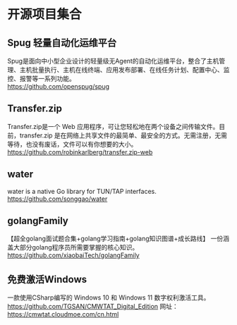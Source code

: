 # 开源项目集合

## Spug 轻量自动化运维平台
Spug是面向中小型企业设计的轻量级无Agent的自动化运维平台，整合了主机管理、主机批量执行、主机在线终端、应用发布部署、在线任务计划、配置中心、监控、报警等一系列功能。  
https://github.com/openspug/spug

## Transfer.zip
Transfer.zip是一个 Web 应用程序，可让您轻松地在两个设备之间传输文件。目前，transfer.zip 是在网络上共享文件的最简单、最安全的方式。无需注册，无需等待，也没有废话，文件可以有你想要的大小。  
https://github.com/robinkarlberg/transfer.zip-web

## water
water is a native Go library for TUN/TAP interfaces.
https://github.com/songgao/water

## golangFamily
【超全golang面试题合集+golang学习指南+golang知识图谱+成长路线】 一份涵盖大部分golang程序员所需要掌握的核心知识。
https://github.com/xiaobaiTech/golangFamily

## 免费激活Windows
一款使用CSharp编写的 Windows 10 和 Windows 11 数字权利激活工具。
https://github.com/TGSAN/CMWTAT_Digital_Edition
网址：https://cmwtat.cloudmoe.com/cn.html